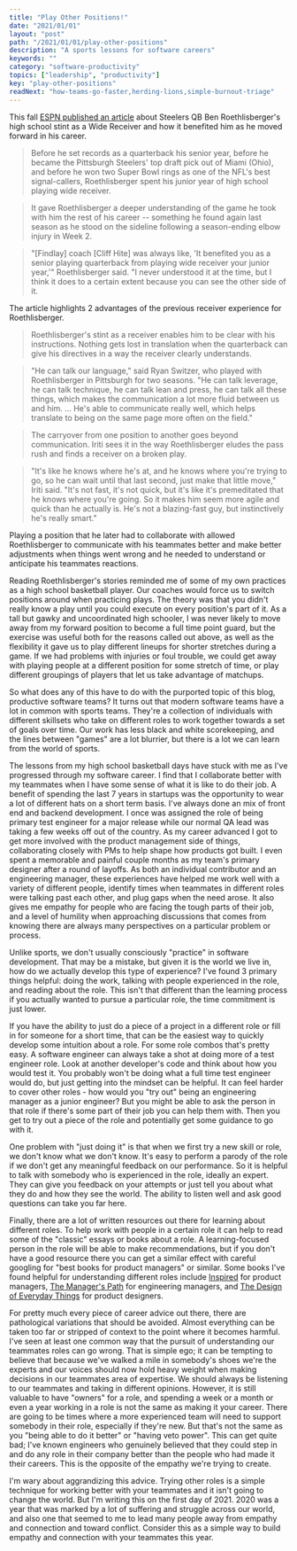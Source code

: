 ```yaml
---
title: "Play Other Positions!"
date: "2021/01/01"
layout: "post"
path: "/2021/01/01/play-other-positions"
description: "A sports lessons for software careers"
keywords: ""
category: "software-productivity"
topics: ["leadership", "productivity"]
key: "play-other-positions"
readNext: "how-teams-go-faster,herding-lions,simple-burnout-triage"
---
```


This fall [ESPN published an article](https://www.espn.com/nfl/story/_/id/29853800/i-was-wide-open-how-ben-roethlisberger-season-receiver-helped-qb) about Steelers QB Ben Roethlisberger's high school stint as a Wide Receiver and how it benefited him as he moved forward in his career.

> Before he set records as a quarterback his senior year, before he became the Pittsburgh Steelers' top draft pick out of Miami (Ohio), and before he won two Super Bowl rings as one of the NFL's best signal-callers, Roethlisberger spent his junior year of high school playing wide receiver.

> It gave Roethlisberger a deeper understanding of the game he took with him the rest of his career -- something he found again last season as he stood on the sideline following a season-ending elbow injury in Week 2.

>"[Findlay] coach [Cliff Hite] was always like, 'It benefited you as a senior playing quarterback from playing wide receiver your junior year,'" Roethlisberger said. "I never understood it at the time, but I think it does to a certain extent because you can see the other side of it.

The article highlights 2 advantages of the previous receiver experience for Roethlisberger.

> Roethlisberger's stint as a receiver enables him to be clear with his instructions. Nothing gets lost in translation when the quarterback can give his directives in a way the receiver clearly understands.

> "He can talk our language," said Ryan Switzer, who played with Roethlisberger in Pittsburgh for two seasons. "He can talk leverage, he can talk technique, he can talk lean and press, he can talk all these things, which makes the communication a lot more fluid between us and him. ... He's able to communicate really well, which helps translate to being on the same page more often on the field."

> The carryover from one position to another goes beyond communication. Iriti sees it in the way Roethlisberger eludes the pass rush and finds a receiver on a broken play.

> "It's like he knows where he's at, and he knows where you're trying to go, so he can wait until that last second, just make that little move," Iriti said. "It's not fast, it's not quick, but it's like it's premeditated that he knows where you're going. So it makes him seem more agile and quick than he actually is. He's not a blazing-fast guy, but instinctively he's really smart."

Playing a position that he later had to collaborate with allowed Roethlisberger to communicate with his teammates better and make better adjustments when things went wrong and he needed to understand or anticipate his teammates reactions. 

Reading Roethlisberger's stories reminded me of some of my own practices as a high school basketball player. Our coaches would force us to switch positions around when practicing plays.  The theory was that you didn't really know a play until you could execute on every position's part of it.  As a tall but gawky and uncoordinated high schooler, I was never likely to move away from my forward position to become a full time point guard, but the exercise was useful both for the reasons called out above, as well as the flexibility it gave us to play different lineups for shorter stretches during a game.  If we had problems with injuries or foul trouble, we could get away with playing people at a different position for some stretch of time, or play different groupings of players that let us take advantage of matchups.  

So what does any of this have to do with the purported topic of this blog, productive software teams?  It turns out that modern software teams have a lot in common with sports teams.  They're a collection of individuals with different skillsets who take on different roles to work together towards a set of goals over time.  Our work has less black and white scorekeeping, and the lines between "games" are a lot blurrier, but there is a lot we can learn from the world of sports. 

The lessons from my high school basketball days have stuck with me as I've progressed through my software career.  I find that I collaborate better with my teammates when I have some sense of what it is like to do their job.  A benefit of spending the last 7 years in startups was the opportunity to wear a lot of different hats on a short term basis.  I've always done an mix of front end and backend development. I once was assigned the role of being primary test engineer for a major release while our normal QA lead was taking a few weeks off out of the country.  As my career advanced I got to get more involved with the product management side of things, collaborating closely with PMs to help shape how products got built.  I even spent a memorable and painful couple months as my team's primary designer after a round of layoffs.  As both an individual contributor and an engineering manager, these experiences have helped me work well with a variety of different people, identify times when teammates in different roles were talking past each other, and plug gaps when the need arose. It also gives me empathy for people who are facing the tough parts of their job, and a level of humility when approaching discussions that comes from knowing there are always many perspectives on a particular problem or process.

Unlike sports, we don't usually consciously "practice" in software development.  That may be a mistake, but given it is the world we live in, how do we actually develop this type of experience?  I've found 3 primary things helpful: doing the work, talking with people experienced in the role, and reading about the role.  This isn't that different than the learning process if you actually wanted to pursue a particular role, the time commitment is just lower.

If you have the ability to just do a piece of a project in a different role or fill in for someone for a short time, that can be the easiest way to quickly develop some intuition about a role.  For some role combos that's pretty easy.  A software engineer can always take a shot at doing more of a test engineer role.  Look at another developer's code and think about how you would test it. You probably won't be doing what a full time test engineer would do, but just getting into the mindset can be helpful.  It can feel harder to cover other roles - how would you "try out" being an engineering manager as a junior engineer?  But you might be able to ask the person in that role if there's some part of their job you can help them with.  Then you get to try out a piece of the role and potentially get some guidance to go with it.  

One problem with "just doing it" is that when we first try a new skill or role, we don't know what we don't know.  It's easy to perform a parody of the role if we don't get any meaningful feedback on our performance.  So it is helpful to talk with somebody who is experienced in the role, ideally an expert.  They can give you feedback on your attempts or just tell you about what they do and how they see the world.  The ability to listen well and ask good questions can take you far here. 

Finally, there are a lot of written resources out there for learning about different roles.  To help work with people in a certain role it can help to read some of the "classic" essays or books about a role.  A learning-focused person in the role will be able to make recommendations, but if you don't have a good resource there you can get a similar effect with careful googling for "best books for product managers" or similar.  Some books I've found helpful for understanding different roles include [Inspired](https://amzn.to/2KVewdZ) for product managers, [The Manager's Path](https://amzn.to/3hx6Iee) for engineering managers, and [The Design of Everyday Things](https://amzn.to/3hyC6ca) for product designers.

For pretty much every piece of career advice out there, there are pathological variations that should be avoided.  Almost everything can be taken too far or stripped of context to the point where it becomes harmful.  I've seen at least one common way that the pursuit of understanding our teammates roles can go wrong.  That is simple ego; it can be tempting to believe that because we've walked a mile in somebody's shoes we're the experts and our voices should now hold heavy weight when making decisions in our teammates area of expertise.  We should always be listening to our teammates and taking in different opinions. However, it is still valuable to have "owners" for a role, and spending a week or a month or even a year working in a role is not the same as making it your career.  There are going to be times where a more experienced team will need to support somebody in their role, especially if they're new.  But that's not the same as you "being able to do it better" or "having veto power".  This can get quite bad; I've known engineers who genuinely believed that they could step in and do any role in their company better than the people who had made it their careers.  This is the opposite of the empathy we're trying to create.

I'm wary about aggrandizing this advice.  Trying other roles is a simple technique for working better with your teammates and it isn't going to change the world.  But I'm writing this on the first day of 2021.  2020 was a year that was marked by a lot of suffering and struggle across our world, and also one that seemed to me to lead many people away from empathy and connection and toward conflict.  Consider this as a simple way to build empathy and connection with your teammates this year. 
